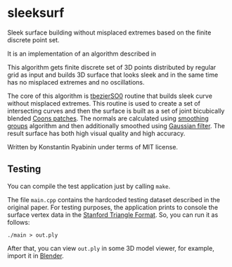 # sleeksurf
Sleek surface building without misplaced extremes based on the finite discrete point set.

It is an implementation of an algorithm described in <URL>

This algorithm gets finite discrete set of 3D points distributed by regular grid as input and builds 3D surface that looks sleek and in the same time has no misplaced extremes and no oscillations.

The core of this algorithm is [tbezierSO0](https://github.com/icosaeder/tbezier) routine that builds sleek curve without misplaced extremes. This routine is used to create a set of intersecting curves and then the surface is built as a set of joint bicubically blended [Coons patches](https://en.wikipedia.org/wiki/Coons_patch). The normals are calculated using [smoothing groups](https://en.wikipedia.org/wiki/Smoothing_group) algorithm and then additionally smoothed using [Gaussian filter](https://en.wikipedia.org/wiki/Gaussian_filter). The result surface has both high visual quality and high accuracy.

Written by Konstantin Ryabinin under terms of MIT license.

## Testing

You can compile the test application just by calling `make`.

The file `main.cpp` contains the hardcoded testing dataset described in the original paper. For testing purposes, the application prints to console the surface vertex data in the [Stanford Triangle Format](http://paulbourke.net/dataformats/ply/). So, you can run it as follows:
```
./main > out.ply
```
After that, you can view `out.ply` in some 3D model viewer, for example, import it in [Blender](https://www.blender.org/).

